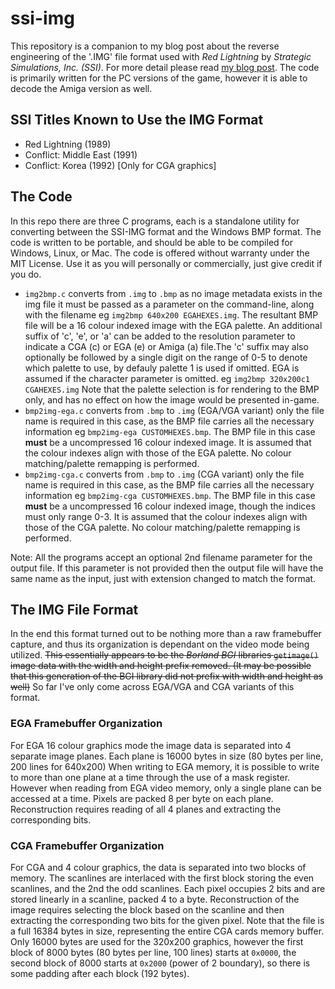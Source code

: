# ssi-img
This repository is a companion to my blog post about the reverse engineering of the '.IMG' file format used with *Red Lightning* by *Strategic Simulations, Inc. (SSI)*. For more detail please read [my blog post](https://canadianavenger.io/2024/07/08/thunderbolts-and-lightning). The code is primarily written for the PC versions of the game, however it is able to decode the Amiga version as well.

## SSI Titles Known to Use the IMG Format
- Red Lightning (1989)
- Conflict: Middle East (1991)
- Conflict: Korea (1992) [Only for CGA graphics]

## The Code

In this repo there are three C programs, each is a standalone utility for converting between the SSI-IMG format and the Windows BMP format. The code is written to be portable, and should be able to be compiled for Windows, Linux, or Mac. The code is offered without warranty under the MIT License. Use it as you will personally or commercially, just give credit if you do.

- `img2bmp.c` converts from `.img` to `.bmp` as no image metadata exists in the img file it must be passed as a parameter on the command-line, along with the filename eg `img2bmp 640x200 EGAHEXES.img`. The resultant BMP file will be a 16 colour indexed image with the EGA palette. An additional suffix of 'c', 'e', or 'a' can be added to the resolution parameter to indicate a CGA (c) or EGA (e) or Amiga (a) file.The 'c' suffix may also optionally be followed by a single digit on the range of 0-5 to denote which palette to use, by defauly palette 1 is used if omitted. EGA is assumed if the character parameter is omitted. eg `img2bmp 320x200c1 CGAHEXES.img` Note that the palette selection is for rendering to the BMP only, and has no effect on how the image would be presented in-game.
- `bmp2img-ega.c` converts from `.bmp` to `.img` (EGA/VGA variant) only the file name is required in this case, as the BMP file carries all the necessary information eg `bmp2img-ega CUSTOMHEXES.bmp`. The BMP file in this case **must** be a uncompressed 16 colour indexed image. It is assumed that the colour indexes align with those of the EGA palette. No colour matching/palette remapping is performed.
- `bmp2img-cga.c` converts from `.bmp` to `.img` (CGA variant) only the file name is required in this case, as the BMP file carries all the necessary information eg `bmp2img-cga CUSTOMHEXES.bmp`. The BMP file in this case **must** be a uncompressed 16 colour indexed image, though the indices must only range 0-3. It is assumed that the colour indexes align with those of the CGA palette. No colour matching/palette remapping is performed.

Note: All the programs accept an optional 2nd filename parameter for the output file. If this parameter is not provided then the output file will have the same name as the input, just with extension changed to match the format. 

## The IMG File Format
In the end this format turned out to be nothing more than a raw framebuffer capture, and thus its organization is dependant on the video mode being utilized. ~~This essentially appears to be the *Borland BGI* libraries `getimage()` image data with the width and height prefix removed. (It may be possible that this generation of the BGI library did not prefix with width and height as well)~~ So far I've only come across EGA/VGA and CGA variants of this format. 

### EGA Framebuffer Organization
For EGA 16 colour graphics mode the image data is separated into 4 separate image planes. Each plane is 16000 bytes in size (80 bytes per line, 200 lines for 640x200) When writing to EGA memory, it is possible to write to more than one plane at a time through the use of a mask register. However when reading from EGA video memory, only a single plane can be accessed at a time. Pixels are packed 8 per byte on each plane. Reconstruction requires reading of all 4 planes and extracting the corresponding bits.

### CGA Framebuffer Organization
For CGA and 4 colour graphics, the data is separated into two blocks of memory. The scanlines are interlaced with the first block storing the even scanlines, and the 2nd the odd scanlines. Each pixel occupies 2 bits and are stored linearly in a scanline, packed 4 to a byte. Reconstruction of the image requires selecting the block based on the scanline and then extracting the corresponding two bits for the given pixel. Note that the file is a full 16384 bytes in size, representing the entire CGA cards memory buffer. Only 16000 bytes are used for the 320x200 graphics, however the first block of 8000 bytes (80 bytes per line, 100 lines) starts at `0x0000`, the second block of 8000 starts at `0x2000` (power of 2 boundary), so there is some padding after each block (192 bytes).




